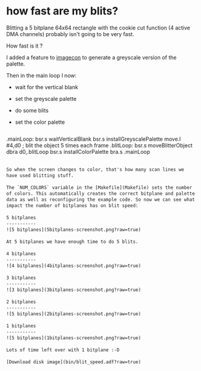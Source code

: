 how fast are my blits?
======================

Blitting a 5 bitplane 64x64 rectangle with the cookie cut function (4 active DMA channels) probably isn't going to be very fast.

How fast is it ?

I added a feature to [imagecon](../tools/imagecon) to generate a greyscale version of the palette.

Then in the main loop I now:

* wait for the vertical blank
* set the greyscale palette
* do some blits
* set the color palette


  ```
.mainLoop:
        bsr.s  waitVerticalBlank
        bsr.s  installGreyscalePalette
        move.l #4,d0 ; blit the object 5 times each frame
.blitLoop:
        bsr.s	 moveBlitterObject
        dbra	 d0,.blitLoop
        bsr.s	 installColorPalette
        bra.s	 .mainLoop
```

So when the screen changes to color, that's how many scan lines we have used blitting stuff.

The `NUM_COLORS` variable in the [Makefile](Makefile) sets the number of colors. This automatically creates the correct bitplane and palette data as well as reconfiguring the example code. So now we can see what impact the number of bitplanes has on blit speed:

5 bitplanes
-----------
![5 bitplanes](5bitplanes-screenshot.png?raw=true)

At 5 bitplanes we have enough time to do 5 blits.

4 bitplanes
-----------
![4 bitplanes](4bitplanes-screenshot.png?raw=true)

3 bitplanes
-----------
![3 bitplanes](3bitplanes-screenshot.png?raw=true)

2 bitplanes
-----------
![5 bitplanes](2bitplanes-screenshot.png?raw=true)

1 bitplanes
-----------
![5 bitplanes](1bitplanes-screenshot.png?raw=true)

Lots of time left over with 1 bitplane :-D

[Download disk image](bin/blit_speed.adf?raw=true)


